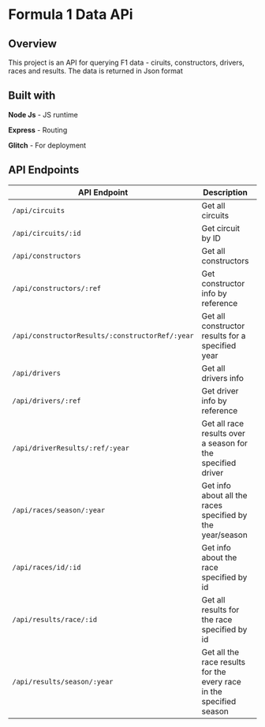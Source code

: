 # Formula 1 Data APi
## Overview

This project is an API for querying F1 data - ciruits, constructors, drivers, races and results. The data is returned in Json format 

## Built with

**Node Js** - JS runtime

**Express** - Routing

**Glitch** - For deployment


## API Endpoints

| API Endpoint                                    | Description                                                         | Example                                |
|-------------------------------------------------|---------------------------------------------------------------------|----------------------------------------|
| `/api/circuits`                                 | Get all circuits                                                    | `/api/circuits`                        |
| `/api/circuits/:id`                             | Get circuit by ID                                                   | `/api/circuits/1`                      |
| `/api/constructors`                             | Get all constructors                                                | `/api/constructors`                    |
| `/api/constructors/:ref`                        | Get constructor info by reference                                   | `/api/constructors/ferrari`            |
| `/api/constructorResults/:constructorRef/:year` | Get all constructor results for a specified year                    | `/api/constructorResults/ferrari/2020` |
| `/api/drivers`                                  | Get all drivers info                                                | `/api/drivers`                         |
| `/api/drivers/:ref`                             | Get driver info by reference                                        | `/api/drivers/hamilton`                |
| `/api/driverResults/:ref/:year`                 | Get all race results over a season for the specified driver         | `/api/driverResults/hamilton/2023`     |
| `/api/races/season/:year`                       | Get info about all the races specified by the year/season           | `/api/races/season/2021`               |
| `/api/races/id/:id`                             | Get info about the race specified by id                             | `/api/races/id/1100`                   |
| `/api/results/race/:id`                         | Get all results for the race specified by id                        | `/api/results/race/1100`               |
| `/api/results/season/:year`                     | Get all the race results for the every race in the specified season | `/api/results/season/2023`             |
